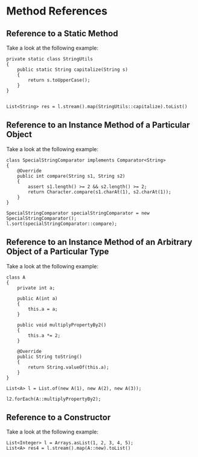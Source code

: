 # Method References

## Reference to a Static Method

Take a look at the following example:

```
private static class StringUtils
{
    public static String capitalize(String s)
    {
        return s.toUpperCase();
    }
}


List<String> res = l.stream().map(StringUtils::capitalize).toList()
```

## Reference to an Instance Method of a Particular Object

Take a look at the following example:

```
class SpecialStringComparator implements Comparator<String>
{
    @Override
    public int compare(String s1, String s2)
    {
        assert s1.length() >= 2 && s2.length() >= 2;
        return Character.compare(s1.charAt(1), s2.charAt(1));
    }
}

SpecialStringComparator specialStringComparator = new SpecialStringComparator();
l.sort(specialStringComparator::compare); 
```

## Reference to an Instance Method of an Arbitrary Object of a Particular Type

Take a look at the following example:

```
class A
{
    private int a;

    public A(int a)
    {
        this.a = a;
    }

    public void multiplyPropertyBy2()
    {
        this.a *= 2;
    }

    @Override
    public String toString()
    {
        return String.valueOf(this.a);
    }
} 

List<A> l = List.of(new A(1), new A(2), new A(3));

l2.forEach(A::multiplyPropertyBy2);
```

## Reference to a Constructor

Take a look at the following example:

```
List<Integer> l = Arrays.asList(1, 2, 3, 4, 5);
List<A> res4 = l.stream().map(A::new).toList()
```